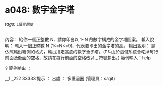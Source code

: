 # a048: 數字金字塔
###### tags: `c語言題庫`
內容：
給你一個正整數 N，請你印出以 1~N 的數字構成的金字塔圖案。
輸入說明：
輸入一個正整數 N (1<=N<=9)，代表要印出的金字塔的高。
輸出說明：
請依照輸出範例的格式，輸出指定高度的數字金字塔。(PS.由於這個系統會吃掉每行前面及後面的空格，故請在每行前面的空格改以 _ 符號輸出。)
範例輸入：help

3
範例輸出 ：

__1
_222
33333
提示 ：
出處 ：
多重迴圈 (管理員：sagit)
